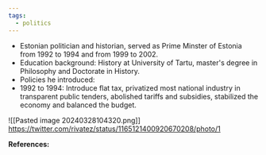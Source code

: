 ```yaml
---
tags:
  - politics
---
```


- Estonian politician and historian, served as Prime Minster of Estonia from 1992 to 1994 and from 1999 to 2002. 
- Education background: History at University of Tartu, master's degree in Philosophy and Doctorate in History. 
- Policies he introduced: 
- 1992 to 1994: Introduce flat tax, privatized most national industry in transparent public tenders, abolished tariffs and subsidies, stabilized the economy and balanced the budget.

![[Pasted image 20240328104320.png]]
https://twitter.com/rivatez/status/1165121400920670208/photo/1

**References:** 
